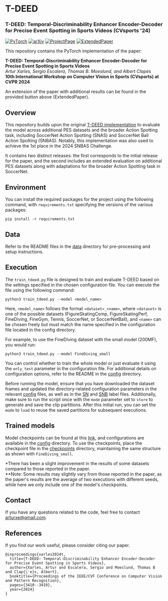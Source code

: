 # T-DEED
### T-DEED: Temporal-Discriminability Enhancer Encoder-Decoder for Precise Event Spotting in Sports Videos (CVsports '24)
<a href="https://pytorch.org/get-started/locally/"><img alt="PyTorch" src="https://img.shields.io/badge/PyTorch-ee4c2c?logo=pytorch&logoColor=white"></a>
[![arXiv](https://img.shields.io/badge/arXiv-2404.05392-red)](https://arxiv.org/abs/2404.05392)
[![ProjectPage](https://img.shields.io/badge/Project%20Page-green)](https://arturxe2.github.io/projects/T-DEED/)
[![ExtendedPaper](https://img.shields.io/badge/ExtendedPaper-green)](https://arturxe2.github.io/files/TDEED_Revisited.pdf)

This repository contains the PyTorch implementation of the paper:

**T-DEED: Temporal-Discriminability Enhancer Encoder-Decoder for Precise Event Spotting in Sports Videos**<br>
*Artur Xarles, Sergio Escalera, Thomas B. Moeslund, and Albert Clapés*<br>
**10th International Workshop on Computer Vision in Sports (CVsports) at CVPR 2024**<br>

An extension of the paper with additional results can be found in the provided button above (ExtendedPaper).


## Overview

This repository builds upon the original [T-DEED implementation](https://github.com/arturxe2/T-DEED) to evaluate the model across additional PES datasets and the broader Action Spotting task, including SoccerNet Action Spotting (SNAS) and SoccerNet Ball Action Spotting (SNBAS). Notably, this implementation was also used to achieve the 1st place in the 2024 SNBAS Challenge.

It contains two distinct releases: the first corresponds to the initial release for the paper, and the second includes an extended evaluation on additional PES datasets along with adaptations for the broader Action Spotting task in SoccerNet.


## Environment

You can install the required packages for the project using the following command, with `requirements.txt` specifying the versions of the various packages:

```
pip install -r requirements.txt
```

## Data

Refer to the README files in the [data](/data/) directory for pre-processing and setup instructions. 


## Execution

The `train_tdeed.py` file is designed to train and evaluate T-DEED based on the settings specified in the chosen configuration file. You can execute the file using the following command:

```
python3 train_tdeed.py --model <model_name>
```

Here, `<model_name>` follows the format `<dataset>_<name>`, where `<dataset>` is one of the possible datasets (FigureSkatingComp, FigureSkatingPerf, FineDiving, FineGym, Tennis, SoccerNet, or SoccerNetBall), and `<name>` can be chosen freely but must match the name specified in the configuration file located in the config directory.

For example, to use the FineDiving dataset with the small model (200MF), you would run:

```
python3 train_tdeed.py --model FineDiving_small
```

You can control whether to train the whole model or just evaluate it using the `only_test` parameter in the configuration file. For additional details on configuration options, refer to the README in the [config](/config/) directory.


Before running the model, ensure that you have downloaded the dataset frames and updated the directory-related configuration parameters in the relevant [config](/config/) files, as well as in the [SN](/data/soccernet/labels_path.txt) and [SNB](/data/soccernetball/labels_path.txt) label files. Additionally, make sure to run the script once with the `mode` parameter set to `store` to generate and save the clip partitions. After this initial run, you can set the `mode` to `load` to reuse the saved partitions for subsequent executions.

## Trained models

Model checkpoints can be found at this [link](https://drive.google.com/drive/folders/1sxZalU_hCwL8ITZCU9VqSWE8dB94lJty?usp=drive_link), and configurations are available in the [config](/config/) directory. To use the checkpoints, place the checkpoint file in the [checkpoints](/checkpoints/) directory, maintaining the same structure as shown with `FineDiving_small`.

*There has been a slight improvement in the results of some datasets compared to those reported in the paper.\
**Note: Some results may slightly vary from those reported in the paper, as the paper's results are the average of two executions with different seeds, while here we only include one of the model's checkpoints.

## Contact

If you have any questions related to the code, feel free to contact arturxe@gmail.com.

## References

If you find our work useful, please consider citing our paper.
```
@inproceedings{xarles2024t,
  title={T-DEED: Temporal-Discriminability Enhancer Encoder-Decoder for Precise Event Spotting in Sports Videos},
  author={Xarles, Artur and Escalera, Sergio and Moeslund, Thomas B and Clap{\'e}s, Albert},
  booktitle={Proceedings of the IEEE/CVF Conference on Computer Vision and Pattern Recognition},
  pages={3410--3419},
  year={2024}
}
```
